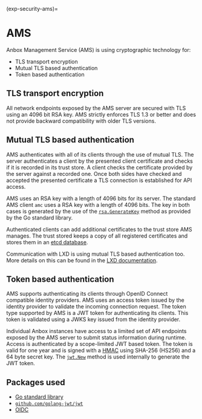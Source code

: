 (exp-security-ams)=
# AMS

Anbox Management Service (AMS) is using cryptographic technology for:

* TLS transport encryption
* Mutual TLS based authentication
* Token based authentication

## TLS transport encryption

All network endpoints exposed by the AMS server are secured with TLS using an 4096 bit RSA key. AMS strictly enforces TLS 1.3 or better and does not provide backward compatibility with older TLS versions.

## Mutual TLS based authentication

AMS authenticates with all of its clients through the use of mutual TLS. The server authenticates a client by the presented client certificate and checks if it is recorded in its trust store. A client checks the certificate provided by the server against a recorded one. Once both sides have checked and accepted the presented certificate a TLS connection is established for API access.

AMS uses an RSA key with a length of 4096 bits for its server. The standard AMS client `amc` uses a RSA key with a length of 4096 bits. The key in both cases is generated by the use of the [`rsa.GenerateKey`](https://pkg.go.dev/crypto/rsa#GenerateKey) method as provided by the Go standard library.

Authenticated clients can add additional certificates to the trust store AMS manages. The trust stored keeps a copy of all registered certificates and stores them in an [etcd database](https://etcd.io/).

Communication with LXD is using mutual TLS based authentication too. More details on this can be found in the [LXD documentation](https://documentation.ubuntu.com/lxd/en/latest/authentication/).

## Token based authentication

AMS supports authenticating its clients through OpenID Connect compatible identity providers. AMS uses an access token issued by the identity provider to validate the incoming connection request. The token type supported by AMS is a JWT token for authenticating its clients. This token is validated using a JWKS key issued from the identity provider.

Individual Anbox instances have access to a limited set of API endpoints exposed by the AMS server to submit status information during runtime. Access is authenticated by a scope-limited JWT based token. The token is valid for one year and is signed with a [HMAC](https://www.okta.com/identity-101/hmac/) using SHA-256 (HS256) and a 64 byte secret key. The [`jwt.New`](https://pkg.go.dev/github.com/golang-jwt/jwt/v5#Token) method is used internally to generate the JWT token.

## Packages used

* [Go standard library](https://pkg.go.dev/std)
* [`github.com/golang-jwt/jwt`](https://github.com/golang-jwt/jwt)
* [OIDC](https://github.com/zitadel/oidc)
